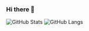### Hi there 👋

![GitHub Stats](https://github-readme-stats.vercel.app/api?username=1l0&show_icons=true&count_private=true&theme=dark)
![GitHub Langs](https://github-readme-stats.vercel.app/api/top-langs/?username=1l0&layout=compact)
